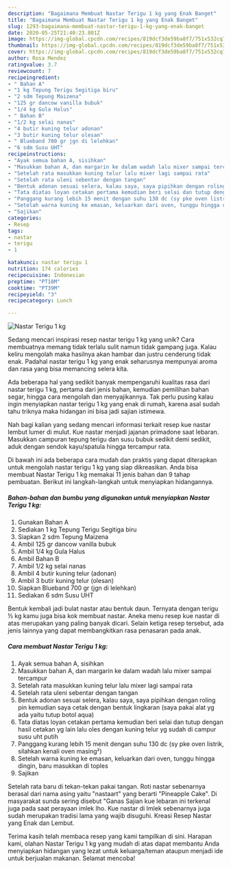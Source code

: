 ```yaml
---
description: "Bagaimana Membuat Nastar Terigu 1 kg yang Enak Banget"
title: "Bagaimana Membuat Nastar Terigu 1 kg yang Enak Banget"
slug: 1293-bagaimana-membuat-nastar-terigu-1-kg-yang-enak-banget
date: 2020-05-25T21:40:23.801Z
image: https://img-global.cpcdn.com/recipes/819dcf3de59ba8f7/751x532cq70/nastar-terigu-1-kg-foto-resep-utama.jpg
thumbnail: https://img-global.cpcdn.com/recipes/819dcf3de59ba8f7/751x532cq70/nastar-terigu-1-kg-foto-resep-utama.jpg
cover: https://img-global.cpcdn.com/recipes/819dcf3de59ba8f7/751x532cq70/nastar-terigu-1-kg-foto-resep-utama.jpg
author: Rosa Mendez
ratingvalue: 3.7
reviewcount: 7
recipeingredient:
- " Bahan A"
- "1 kg Tepung Terigu Segitiga biru"
- "2 sdm Tepung Maizena"
- "125 gr dancow vanilla bubuk"
- "1/4 kg Gula Halus"
- " Bahan B"
- "1/2 kg selai nanas"
- "4 butir kuning telur adonan"
- "3 butir kuning telur olesan"
- " Blueband 700 gr jgn di lelehkan"
- "6 sdm Susu UHT"
recipeinstructions:
- "Ayak semua bahan A, sisihkan"
- "Masukkan bahan A, dan margarin ke dalam wadah lalu mixer sampai tercampur"
- "Setelah rata masukkan kuning telur lalu mixer lagi sampai rata"
- "Setelah rata uleni sebentar dengan tangan"
- "Bentuk adonan sesuai selera, kalau saya, saya pipihkan dengan roling pin kemudian saya cetak dengan bentuk lingkaran (saya pakai alat yg ada yaitu tutup botol aqua)"
- "Tata diatas loyan cetakan pertama kemudian beri selai dan tutup dengan hasil cetakan yg lain lalu oles dengan kuning telur yg sudah di campur susu uht putih"
- "Panggang kurang lebih 15 menit dengan suhu 130 dc (sy pke oven listrik, silahkan kenali oven masing²)"
- "Setelah warna kuning ke emasan, keluarkan dari oven, tunggu hingga dingin, baru masukkan di toples"
- "Sajikan"
categories:
- Resep
tags:
- nastar
- terigu
- 1

katakunci: nastar terigu 1 
nutrition: 174 calories
recipecuisine: Indonesian
preptime: "PT18M"
cooktime: "PT39M"
recipeyield: "3"
recipecategory: Lunch

---
```



![Nastar Terigu 1 kg](https://img-global.cpcdn.com/recipes/819dcf3de59ba8f7/751x532cq70/nastar-terigu-1-kg-foto-resep-utama.jpg)

Sedang mencari inspirasi resep nastar terigu 1 kg yang unik? Cara membuatnya memang tidak terlalu sulit namun tidak gampang juga. Kalau keliru mengolah maka hasilnya akan hambar dan justru cenderung tidak enak. Padahal nastar terigu 1 kg yang enak seharusnya mempunyai aroma dan rasa yang bisa memancing selera kita.

Ada beberapa hal yang sedikit banyak mempengaruhi kualitas rasa dari nastar terigu 1 kg, pertama dari jenis bahan, kemudian pemilihan bahan segar, hingga cara mengolah dan menyajikannya. Tak perlu pusing kalau ingin menyiapkan nastar terigu 1 kg yang enak di rumah, karena asal sudah tahu triknya maka hidangan ini bisa jadi sajian istimewa.

Nah bagi kalian yang sedang mencari informasi terkait resep kue nastar lembut lumer di mulut. Kue nastar menjadi jajanan primadone saat lebaran. Masukkan campuran tepung terigu dan susu bubuk sedikit demi sedikit, aduk dengan sendok kayu/spatula hingga tercampur rata.


Di bawah ini ada beberapa cara mudah dan praktis yang dapat diterapkan untuk mengolah nastar terigu 1 kg yang siap dikreasikan. Anda bisa membuat Nastar Terigu 1 kg memakai 11 jenis bahan dan 9 tahap pembuatan. Berikut ini langkah-langkah untuk menyiapkan hidangannya.

<!--inarticleads1-->

##### Bahan-bahan dan bumbu yang digunakan untuk menyiapkan Nastar Terigu 1 kg:

1. Gunakan  Bahan A
1. Sediakan 1 kg Tepung Terigu Segitiga biru
1. Siapkan 2 sdm Tepung Maizena
1. Ambil 125 gr dancow vanilla bubuk
1. Ambil 1/4 kg Gula Halus
1. Ambil  Bahan B
1. Ambil 1/2 kg selai nanas
1. Ambil 4 butir kuning telur (adonan)
1. Ambil 3 butir kuning telur (olesan)
1. Siapkan  Blueband 700 gr (jgn di lelehkan)
1. Sediakan 6 sdm Susu UHT


Bentuk kembali jadi bulat nastar atau bentuk daun. Ternyata dengan terigu ½ kg kamu juga bisa kok membuat nastar. Aneka menu resep kue nastar di atas merupakan yang paling banyak dicari. Selain ketiga resep tersebut, ada jenis lainnya yang dapat membangkitkan rasa penasaran pada anak. 

<!--inarticleads2-->

##### Cara membuat Nastar Terigu 1 kg:

1. Ayak semua bahan A, sisihkan
1. Masukkan bahan A, dan margarin ke dalam wadah lalu mixer sampai tercampur
1. Setelah rata masukkan kuning telur lalu mixer lagi sampai rata
1. Setelah rata uleni sebentar dengan tangan
1. Bentuk adonan sesuai selera, kalau saya, saya pipihkan dengan roling pin kemudian saya cetak dengan bentuk lingkaran (saya pakai alat yg ada yaitu tutup botol aqua)
1. Tata diatas loyan cetakan pertama kemudian beri selai dan tutup dengan hasil cetakan yg lain lalu oles dengan kuning telur yg sudah di campur susu uht putih
1. Panggang kurang lebih 15 menit dengan suhu 130 dc (sy pke oven listrik, silahkan kenali oven masing²)
1. Setelah warna kuning ke emasan, keluarkan dari oven, tunggu hingga dingin, baru masukkan di toples
1. Sajikan


Setelah rata baru di tekan-tekan pakai tangan. Roti nastar sebenarnya berasal dari nama asing yaitu &#34;nastaart&#34; yang berarti &#34;Pineapple Cake&#34;. Di masyarakat sunda sering disebut &#34;Ganas Sajian kue lebaran ini terkenal juga pada saat perayaan imlek lho. Kue nastar di Imlek sebenarnya juga sudah merupakan tradisi lama yang wajib disuguhi. Kreasi Resep Nastar yang Enak dan Lembut. 

Terima kasih telah membaca resep yang kami tampilkan di sini. Harapan kami, olahan Nastar Terigu 1 kg yang mudah di atas dapat membantu Anda menyiapkan hidangan yang lezat untuk keluarga/teman ataupun menjadi ide untuk berjualan makanan. Selamat mencoba!
